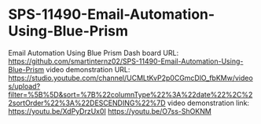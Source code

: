 # SPS-11490-Email-Automation-Using-Blue-Prism
Email Automation Using Blue Prism
Dash board URL:
https://github.com/smartinternz02/SPS-11490-Email-Automation-Using-Blue-Prism
video demonstration URL:
https://studio.youtube.com/channel/UCMLtKvP2p0CGmcDlO_fbKMw/videos/upload?filter=%5B%5D&sort=%7B%22columnType%22%3A%22date%22%2C%22sortOrder%22%3A%22DESCENDING%22%7D
video demonstration link:
https://youtu.be/XdPyDrzUx0I
https://youtu.be/O7ss-ShOKNM
